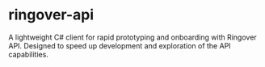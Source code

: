 # ringover-api
A lightweight C# client for rapid prototyping and onboarding with Ringover API. Designed to speed up development and exploration of the API capabilities.
